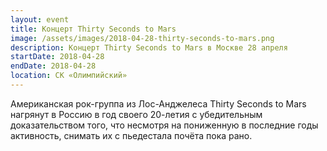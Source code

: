 ```yaml
---
layout: event
title: Концерт Thirty Seconds to Mars
image: /assets/images/2018-04-28-thirty-seconds-to-mars.png
description: Концерт Thirty Seconds to Mars в Москве 28 апреля
startDate: 2018-04-28
endDate: 2018-04-28
location: СК «Олимпийский»
---
```


Американская рок-группа из Лос-Анджелеса Thirty Seconds to Mars нагрянут в Россию в год своего 20-летия с убедительным доказательством того, что несмотря на пониженную в последние годы активность, снимать их с пьедестала почёта пока рано. 
